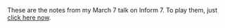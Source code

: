 These are the notes from my March 7 talk on Inform 7. To
play them, just [click here now](http://github.com/BartMassey/about-inform-7/blob/master/README.html).
